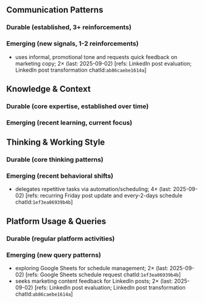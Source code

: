## Communication Patterns
### Durable (established, 3+ reinforcements)

### Emerging (new signals, 1-2 reinforcements)
- uses informal, promotional tone and requests quick feedback on marketing copy; 2× (last: 2025-09-02) [refs: LinkedIn post evaluation; LinkedIn post transformation chatId:`ab86caebe1614a`]

## Knowledge & Context
### Durable (core expertise, established over time)

### Emerging (recent learning, current focus)

## Thinking & Working Style
### Durable (core thinking patterns)

### Emerging (recent behavioral shifts)
- delegates repetitive tasks via automation/scheduling; 4× (last: 2025-09-02) [refs: recurring Friday post update and every-2-days schedule chatId:`1ef3ea06939b4b`]

## Platform Usage & Queries
### Durable (regular platform activities)

### Emerging (new query patterns)
- exploring Google Sheets for schedule management; 2× (last: 2025-09-02) [refs: Google Sheets schedule request chatId:`1ef3ea06939b4b`]
- seeks marketing content feedback for LinkedIn posts; 2× (last: 2025-09-02) [refs: LinkedIn post evaluation; LinkedIn post transformation chatId:`ab86caebe1614a`]